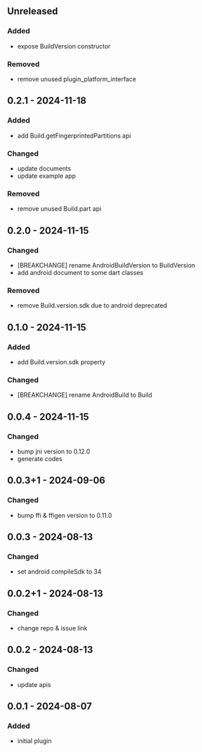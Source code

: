 ## Unreleased
### Added
- expose BuildVersion constructor

### Removed
- remove unused plugin\_platform\_interface

## 0.2.1 - 2024-11-18
### Added
- add Build.getFingerprintedPartitions api

### Changed
- update documents
- update example app

### Removed
- remove unused Build.part api

## 0.2.0 - 2024-11-15
### Changed
- \[BREAKCHANGE\] rename AndroidBuildVersion to BuildVersion
- add android document to some dart classes

### Removed
- remove Build.version.sdk due to android deprecated

## 0.1.0 - 2024-11-15
### Added
- add Build.version.sdk property

### Changed
- \[BREAKCHANGE\] rename AndroidBuild to Build

## 0.0.4 - 2024-11-15
### Changed
- bump jni version to 0.12.0
- generate codes

## 0.0.3+1 - 2024-09-06
### Changed
- bump ffi & ffigen version to 0.11.0

## 0.0.3 - 2024-08-13
### Changed
- set android compileSdk to 34

## 0.0.2+1 - 2024-08-13
### Changed
- change repo & issue link

## 0.0.2 - 2024-08-13
### Changed
- update apis

## 0.0.1 - 2024-08-07
### Added
- initial plugin

